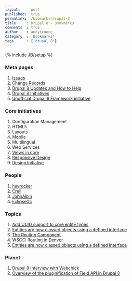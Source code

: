 ```yaml
---
layout:     post
published:  true
permalink:  /boomarks/drupal-8
title     : Drupal 8 - Bookmarks
comments  : true
author    : andytruong
category  : 'Bookmarks'
tags      : ['drupal 8']
---
```


{% include JB/setup %}

### Meta pages

1. [Issues](http://drupal.org/project/issues/drupal?version=8.x)
1. [Change Records](http://drupal.org/list-changes/drupal?to_branch=8.x)
1. [Drupal 8 Updates and How to Help](http://drupal.org/community-initiatives/drupal-core)
1. [Drupal 8 Initiatives](http://groups.drupal.org/drupal-initiatives)
1. [Unofficial Drupal 8 Framework initiative](http://drupal.org/node/1224666)

### Core initiatives

1. Configuration Management
1. HTML5
1. Layouts
1. Mobile
1. Multilingual
1. Web Services
1. [Views in core](http://drupal.org/community-initiatives/drupal-core/vdc)
1. [Responsive Design](http://drupal.org/node/1701574)
1. [Design Initiative](http://drupal.org/node/1089096)

### People

1. [heyrocker](http://drupal.org/user/128537)
1. [Crell](http://drupal.org/user/26398)
1. [JohnAlbin](http://drupal.org/user/32095)
1. [EclipseGc](http://drupal.org/user/61203)

### Topics

1. [Add UUID support to core entity types](http://drupal.org/node/1637370)
1. [Entities are now classed objects using a defined interface](http://groups.drupal.org/node/235193)
1. [The Routing Component](http://symfony.com/doc/current/components/routing.html)
1. [WSCCI Routing in Denver](http://groups.drupal.org/node/220269)
1. [Entities are now classed objects using a defined interface](http://drupal.org/node/1400186)

### Planet

1. [Drupal 8 Interview with Webchick](http://drupalwatchdog.com/2/2/drupal-8-preview)
1. [Overview of the pluginification of Field API in Drupal 8](http://blog.riff.org/2012_08_19_overview_of_the_pluginification_of_field_api_in_drupal_8)
